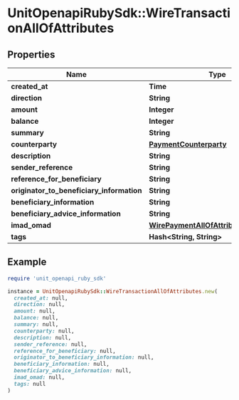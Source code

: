 # UnitOpenapiRubySdk::WireTransactionAllOfAttributes

## Properties

| Name | Type | Description | Notes |
| ---- | ---- | ----------- | ----- |
| **created_at** | **Time** |  |  |
| **direction** | **String** |  |  |
| **amount** | **Integer** |  |  |
| **balance** | **Integer** |  |  |
| **summary** | **String** |  |  |
| **counterparty** | [**PaymentCounterparty**](PaymentCounterparty.md) |  |  |
| **description** | **String** |  | [optional] |
| **sender_reference** | **String** |  | [optional] |
| **reference_for_beneficiary** | **String** |  | [optional] |
| **originator_to_beneficiary_information** | **String** |  | [optional] |
| **beneficiary_information** | **String** |  | [optional] |
| **beneficiary_advice_information** | **String** |  | [optional] |
| **imad_omad** | [**WirePaymentAllOfAttributesImadOmad**](WirePaymentAllOfAttributesImadOmad.md) |  | [optional] |
| **tags** | **Hash&lt;String, String&gt;** |  | [optional] |

## Example

```ruby
require 'unit_openapi_ruby_sdk'

instance = UnitOpenapiRubySdk::WireTransactionAllOfAttributes.new(
  created_at: null,
  direction: null,
  amount: null,
  balance: null,
  summary: null,
  counterparty: null,
  description: null,
  sender_reference: null,
  reference_for_beneficiary: null,
  originator_to_beneficiary_information: null,
  beneficiary_information: null,
  beneficiary_advice_information: null,
  imad_omad: null,
  tags: null
)
```

